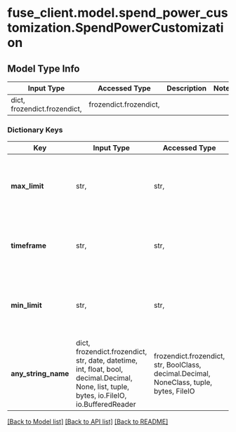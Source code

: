 # fuse_client.model.spend_power_customization.SpendPowerCustomization

## Model Type Info
Input Type | Accessed Type | Description | Notes
------------ | ------------- | ------------- | -------------
dict, frozendict.frozendict,  | frozendict.frozendict,  |  | 

### Dictionary Keys
Key | Input Type | Accessed Type | Description | Notes
------------ | ------------- | ------------- | ------------- | -------------
**max_limit** | str,  | str,  | The maximum allowed limit for the spend power, in cents. | 
**timeframe** | str,  | str,  | The timeframe to base the spend power on. | must be one of ["daily", "weekly", "monthly", ] 
**min_limit** | str,  | str,  | The minimum allowed limit for the spend power, in cents. | 
**any_string_name** | dict, frozendict.frozendict, str, date, datetime, int, float, bool, decimal.Decimal, None, list, tuple, bytes, io.FileIO, io.BufferedReader | frozendict.frozendict, str, BoolClass, decimal.Decimal, NoneClass, tuple, bytes, FileIO | any string name can be used but the value must be the correct type | [optional]

[[Back to Model list]](../../README.md#documentation-for-models) [[Back to API list]](../../README.md#documentation-for-api-endpoints) [[Back to README]](../../README.md)

